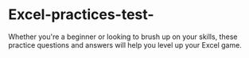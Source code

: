 # Excel-practices-test-
Whether you're a beginner or looking to brush up on your skills, these practice questions and answers will help you level up your Excel game.
